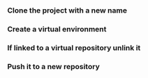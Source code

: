 
### Clone the project with a new name
### Create a  virtual environment 
### If linked to a virtual repository unlink it
### Push it to a new repository